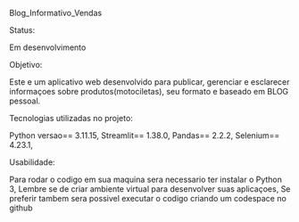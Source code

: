 Blog_Informativo_Vendas

Status:

  Em desenvolvimento

Objetivo:

  Este e um aplicativo web desenvolvido para publicar, gerenciar e esclarecer informaçoes sobre produtos(motociletas), seu formato e baseado em BLOG pessoal.

Tecnologias utilizadas no projeto:

  Python versao== 3.11.15,
  Streamlit== 1.38.0,
  Pandas== 2.2.2,
  Selenium== 4.23.1,

Usabilidade:

  Para rodar o codigo em sua maquina sera necessario ter instalar o Python 3,
  Lembre se de criar ambiente virtual para desenvolver suas aplicaçoes,
  Se preferir tambem sera possivel executar o codigo criando um codespace no github
  
